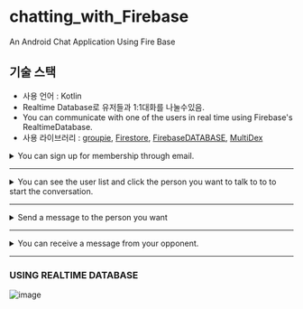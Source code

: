 # chatting_with_Firebase
 An Android Chat Application Using Fire Base


## 기술 스택
- 사용 언어 : Kotlin
- Realtime Database로 유저들과 1:1대화를 나눌수있음. 
- You can communicate with one of the users in real time using Firebase's RealtimeDatabase.
- 사용 라이브러리 : [groupie](https://github.com/lisawray/groupie), [Firestore](https://firebase.google.com/docs/firestore?hl=ko), [FirebaseDATABASE](https://firebase.google.com/docs/database/android/start), [MultiDex](https://developer.android.com/studio/build/multidex?hl=ko)

<details>
<summary>You can sign up for membership through email.</summary>
<img src=https://user-images.githubusercontent.com/40031858/76161364-3b785b00-6176-11ea-895d-322d845f0c58.jpg width=400px>
</details>

----------------------

<details>
<summary>You can see the user list and click the person you want to talk to to to start the conversation.</summary>
<img src=https://user-images.githubusercontent.com/40031858/76161388-7a0e1580-6176-11ea-9000-71aba460a866.jpg width=400px>

</details>

--------------------
<details>
<summary>Send a message to the person you want</summary>
<img src=https://user-images.githubusercontent.com/40031858/76161430-d40edb00-6176-11ea-9f9c-660985507140.jpg width=400px>

</details>

---------------------

<details>
<summary>You can receive a message from your opponent.</summary>
<img src=https://user-images.githubusercontent.com/40031858/76161437-f0ab1300-6176-11ea-8576-358d39885f4b.jpg width=400px>

</details>

--------------------------







### USING REALTIME DATABASE 
![image](https://user-images.githubusercontent.com/40031858/76161058-1e8e5880-6173-11ea-909b-8f29c9b54087.png)
